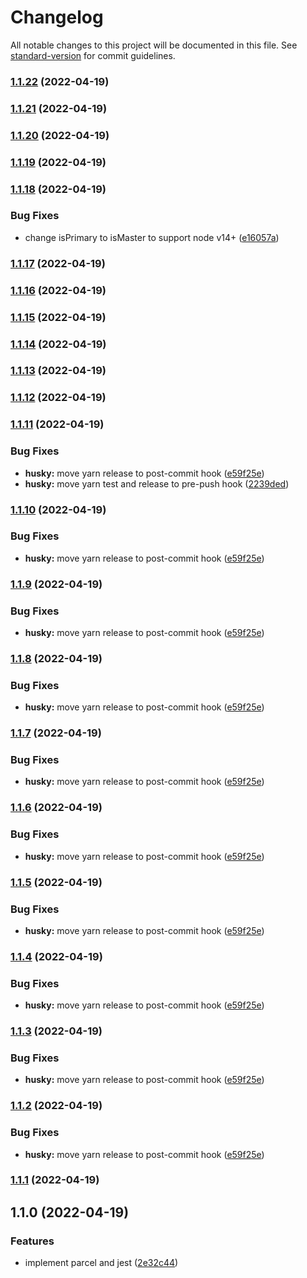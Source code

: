 # Changelog

All notable changes to this project will be documented in this file. See [standard-version](https://github.com/conventional-changelog/standard-version) for commit guidelines.

### [1.1.22](https://github.com/doris-mobi/node-clusterize/compare/v1.1.21...v1.1.22) (2022-04-19)

### [1.1.21](https://github.com/doris-mobi/node-clusterize/compare/v1.1.20...v1.1.21) (2022-04-19)

### [1.1.20](https://github.com/doris-mobi/node-clusterize/compare/v1.1.19...v1.1.20) (2022-04-19)

### [1.1.19](https://github.com/doris-mobi/node-clusterize/compare/v1.1.18...v1.1.19) (2022-04-19)

### [1.1.18](https://github.com/doris-mobi/node-clusterize/compare/v1.1.17...v1.1.18) (2022-04-19)


### Bug Fixes

* change isPrimary to isMaster to support node v14+ ([e16057a](https://github.com/doris-mobi/node-clusterize/commit/e16057a34dcf0b9f4cee0f52a1ffe0d3e9e2da23))

### [1.1.17](https://github.com/doris-mobi/node-clusterize/compare/v1.1.16...v1.1.17) (2022-04-19)

### [1.1.16](https://github.com/doris-mobi/node-clusterize/compare/v1.1.15...v1.1.16) (2022-04-19)

### [1.1.15](https://github.com/doris-mobi/node-clusterize/compare/v1.1.14...v1.1.15) (2022-04-19)

### [1.1.14](https://github.com/doris-mobi/node-clusterize/compare/v1.1.12...v1.1.14) (2022-04-19)

### [1.1.13](https://github.com/doris-mobi/node-clusterize/compare/v1.1.12...v1.1.13) (2022-04-19)

### [1.1.12](https://github.com/doris-mobi/node-clusterize/compare/v1.1.11...v1.1.12) (2022-04-19)

### [1.1.11](https://github.com/doris-mobi/node-clusterize/compare/v1.1.1...v1.1.11) (2022-04-19)


### Bug Fixes

* **husky:** move yarn release to post-commit hook ([e59f25e](https://github.com/doris-mobi/node-clusterize/commit/e59f25ed3ef3527586f69129ba441549b8eb76b5))
* **husky:** move yarn test and release to pre-push hook ([2239ded](https://github.com/doris-mobi/node-clusterize/commit/2239ded14dfb203691b26317950c7b22f30425ea))

### [1.1.10](https://github.com/doris-mobi/node-clusterize/compare/v1.1.1...v1.1.10) (2022-04-19)


### Bug Fixes

* **husky:** move yarn release to post-commit hook ([e59f25e](https://github.com/doris-mobi/node-clusterize/commit/e59f25ed3ef3527586f69129ba441549b8eb76b5))

### [1.1.9](https://github.com/doris-mobi/node-clusterize/compare/v1.1.1...v1.1.9) (2022-04-19)


### Bug Fixes

* **husky:** move yarn release to post-commit hook ([e59f25e](https://github.com/doris-mobi/node-clusterize/commit/e59f25ed3ef3527586f69129ba441549b8eb76b5))

### [1.1.8](https://github.com/doris-mobi/node-clusterize/compare/v1.1.1...v1.1.8) (2022-04-19)


### Bug Fixes

* **husky:** move yarn release to post-commit hook ([e59f25e](https://github.com/doris-mobi/node-clusterize/commit/e59f25ed3ef3527586f69129ba441549b8eb76b5))

### [1.1.7](https://github.com/doris-mobi/node-clusterize/compare/v1.1.1...v1.1.7) (2022-04-19)


### Bug Fixes

* **husky:** move yarn release to post-commit hook ([e59f25e](https://github.com/doris-mobi/node-clusterize/commit/e59f25ed3ef3527586f69129ba441549b8eb76b5))

### [1.1.6](https://github.com/doris-mobi/node-clusterize/compare/v1.1.1...v1.1.6) (2022-04-19)


### Bug Fixes

* **husky:** move yarn release to post-commit hook ([e59f25e](https://github.com/doris-mobi/node-clusterize/commit/e59f25ed3ef3527586f69129ba441549b8eb76b5))

### [1.1.5](https://github.com/doris-mobi/node-clusterize/compare/v1.1.1...v1.1.5) (2022-04-19)


### Bug Fixes

* **husky:** move yarn release to post-commit hook ([e59f25e](https://github.com/doris-mobi/node-clusterize/commit/e59f25ed3ef3527586f69129ba441549b8eb76b5))

### [1.1.4](https://github.com/doris-mobi/node-clusterize/compare/v1.1.1...v1.1.4) (2022-04-19)


### Bug Fixes

* **husky:** move yarn release to post-commit hook ([e59f25e](https://github.com/doris-mobi/node-clusterize/commit/e59f25ed3ef3527586f69129ba441549b8eb76b5))

### [1.1.3](https://github.com/doris-mobi/node-clusterize/compare/v1.1.1...v1.1.3) (2022-04-19)


### Bug Fixes

* **husky:** move yarn release to post-commit hook ([e59f25e](https://github.com/doris-mobi/node-clusterize/commit/e59f25ed3ef3527586f69129ba441549b8eb76b5))

### [1.1.2](https://github.com/doris-mobi/node-clusterize/compare/v1.1.1...v1.1.2) (2022-04-19)


### Bug Fixes

* **husky:** move yarn release to post-commit hook ([e59f25e](https://github.com/doris-mobi/node-clusterize/commit/e59f25ed3ef3527586f69129ba441549b8eb76b5))

### [1.1.1](https://github.com/doris-mobi/node-clusterize/compare/v1.1.0...v1.1.1) (2022-04-19)

## 1.1.0 (2022-04-19)


### Features

* implement parcel and jest ([2e32c44](https://github.com/doris-mobi/node-clusterize/commit/2e32c4487a57733b538cb29148d0fdfebaea0935))

